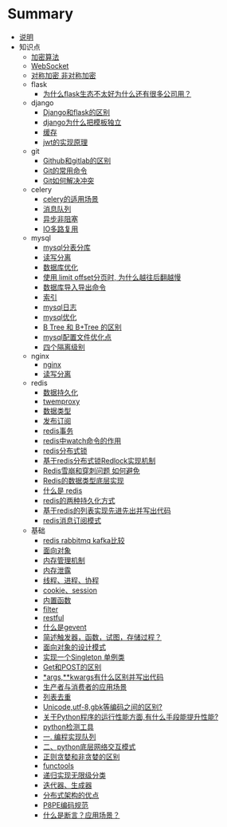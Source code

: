 ﻿# Summary

* [说明](README.md)
* 知识点
    * [加密算法](day01/1.md)
    * [WebSocket](day01/54.md)
    * [对称加密 非对称加密](day01/84.md)
    * flask
        * [为什么flask生态不太好为什么还有很多公司用？](day01/31.md)
    * django
        * [Django和flask的区别](day01/30.md)
        * [django为什么把模板独立](day01/2.md)
        * [缓存](day01/9.md)
        * [jwt的实现原理](day01/35.md)
    * git
         * [Github和gitlab的区别](day01/3.md)
         * [Git的常用命令](day01/Git的常用命令.md)
         * [Git如何解决冲突](day01/Git如何解决冲突.md)  
    * celery
        * [celery的适用场景](day01/4.md)
        * [消息队列](day01/5.md)
        * [异步非阻塞](day01/7.md)
        * [IO多路复用](day01/23.md)
    * mysql
        * [mysql分表分库](day01/6.md)
        * [读写分离](day01/8.md)
        * [数据库优化](day01/26.md)
        * [使用 limit offset分页时, 为什么越往后翻越慢](day01/24.md)
        * [数据库导入导出命令](day01/32.md)
        * [索引](day01/44.md)
        * [mysql日志](day01/45.md)
        * [mysql优化](day01/47.md)
        * [B Tree 和 B+Tree 的区别](day01/40.md)
        * [mysql配置文件优化点](day01/85.md)
        * [四个隔离级别](day01/86.md)
    * nginx
        * [nginx](day01/10.md)
        * [读写分离](day01/8.md)
    * redis
         * [数据持久化](day01/11.md) 
         * [twemproxy](day01/12.md) 
         * [数据类型](day01/13.md)
         * [发布订阅](day01/20.md)
         * [redis事务](day01/redis事物.md)
         * [redis中watch命令的作用](day01/redis中watch命令的作用.md)
         * [redis分布式锁](day01/redis分布式锁.md)
         * [基于redis分布式锁Redlock实现机制](day01/基于redis分布式锁Redlock实现机制.md)
         * [Redis雪崩和穿刺问题 如何避免](day01/Redis雪崩和穿刺问题如何避免.md)
         * [Redis的数据类型底层实现](day01/111.md)
         * [什么是 redis](day01/222.md)
         * [redis的两种持久化方式](day01/82.md)
         * [基于redis的列表实现先进先出并写出代码](day01/67.md)
         * [redis消息订阅模式](day01/69.md)
    * 基础 
         * [redis rabbitmq kafka比较](day01/46.md)
         * [面向对象](day01/14.md)
         * [内存管理机制](day01/15.md)
         * [内存泄露](day01/16.md)
         * [线程、进程、协程](day01/17.md)
         * [cookie、session](day01/18.md)
         * [内置函数](day01/19.md)
         * [filter](day01/21.md)
         * [restful](day01/22.md)
         * [什么是gevent](day01/33.md)
         * [简述触发器，函数，试图，存储过程？](day01/34.md)
         * [面向对象的设计模式](day01/37.md)
         * [实现一个Singleton 单例类](day01/38.md)
         * [Get和POST的区别](day01/36.md)
         * [*args,**kwargs有什么区别并写出代码](day01/68.md)
         * [生产者与消费者的应用场景](day01/39.md)
         * [列表去重](day01/40.md)
         * [Unicode,utf-8,gbk等编码之间的区别?](day01/41.md)
         * [关于Python程序的运行性能方面,有什么手段能提升性能?](day01/42.md)
         * [python检测工具](day01/55.md)
         * [一. 编程实现队列](day01/一、编程实现队列.md)
         * [二、python底层网络交互模式](day01/二、python底层网络交互模式.md)
        * [正则贪婪和非贪婪的区别](day01/70.md)
        * [functools](day01/71.md)
        * [递归实现无限级分类](day01/72.md)
         * [迭代器、生成器](day01/73.md)
         * [分布式架构的优点](day01/83.md)
         * [P8PE编码规范](day01/80.md)
         * [什么是断言？应用场景？](day01/81.md)

